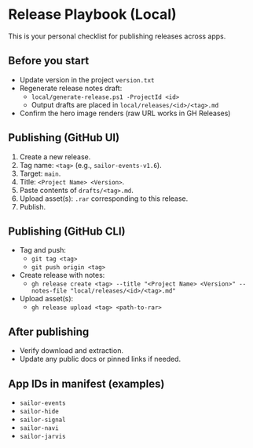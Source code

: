 # Release Playbook (Local)

This is your personal checklist for publishing releases across apps.

## Before you start
- Update version in the project `version.txt`
- Regenerate release notes draft:
  - `local/generate-release.ps1 -ProjectId <id>`
  - Output drafts are placed in `local/releases/<id>/<tag>.md`
- Confirm the hero image renders (raw URL works in GH Releases)

## Publishing (GitHub UI)
1. Create a new release.
2. Tag name: `<tag>` (e.g., `sailor-events-v1.6`).
3. Target: `main`.
4. Title: `<Project Name> <Version>`.
5. Paste contents of `drafts/<tag>.md`.
6. Upload asset(s): `.rar` corresponding to this release.
7. Publish.

## Publishing (GitHub CLI)
- Tag and push:
  - `git tag <tag>`
  - `git push origin <tag>`
- Create release with notes:
  - `gh release create <tag> --title "<Project Name> <Version>" --notes-file "local/releases/<id>/<tag>.md"`
- Upload asset(s):
  - `gh release upload <tag> <path-to-rar>`

## After publishing
- Verify download and extraction.
- Update any public docs or pinned links if needed.

## App IDs in manifest (examples)
- `sailor-events`
- `sailor-hide`
- `sailor-signal`
- `sailor-navi`
- `sailor-jarvis`

